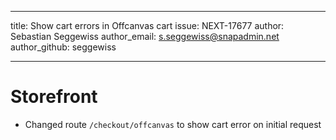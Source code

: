 ---
title: Show cart errors in Offcanvas cart
issue: NEXT-17677
author: Sebastian Seggewiss
author_email: s.seggewiss@snapadmin.net 
author_github: seggewiss
___
# Storefront
* Changed route `/checkout/offcanvas` to show cart error on initial request
